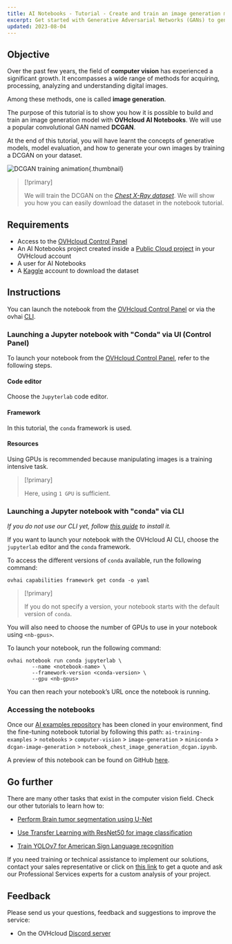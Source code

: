 ```yaml
---
title: AI Notebooks - Tutorial - Create and train an image generation model
excerpt: Get started with Generative Adversarial Networks (GANs) to generate synthetic images
updated: 2023-08-04
---
```


## Objective

Over the past few years, the field of **computer vision** has experienced a significant growth. It encompasses a wide range of methods for acquiring, processing, analyzing and understanding digital images. 

Among these methods, one is called **image generation**. 

The purpose of this tutorial is to show you how it is possible to build and train an image generation model with **OVHcloud AI Notebooks**. We will use a popular convolutional GAN named **DCGAN**.

At the end of this tutorial, you will have learnt the concepts of generative models, model evaluation, and how to generate your own images by training a DCGAN on your dataset.

![DCGAN training animation](dcgan_training_animation.gif){.thumbnail}

> [!primary]
>
> We will train the DCGAN on the *[Chest X-Ray dataset](https://www.kaggle.com/datasets/paultimothymooney/chest-xray-pneumonia)*. We will show you how you can easily download the dataset in the notebook tutorial.
>

## Requirements

- Access to the [OVHcloud Control Panel](https://ca.ovh.com/auth/?action=gotomanager&from=https://www.ovh.com/sg/&ovhSubsidiary=sg)
- An AI Notebooks project created inside a [Public Cloud project](https://www.ovhcloud.com/en-sg/public-cloud/) in your OVHcloud account
- A user for AI Notebooks
- A [Kaggle](https://www.kaggle.com/) account to download the dataset

## Instructions

You can launch the notebook from the [OVHcloud Control Panel](https://ca.ovh.com/auth/?action=gotomanager&from=https://www.ovh.com/sg/&ovhSubsidiary=sg) or via the ovhai [CLI](cli_11_howto_run_notebook_cli1.).

### Launching a Jupyter notebook with "Conda" via UI (Control Panel)

To launch your notebook from the [OVHcloud Control Panel](https://ca.ovh.com/auth/?action=gotomanager&from=https://www.ovh.com/sg/&ovhSubsidiary=sg), refer to the following steps.

#### Code editor

Choose the `Jupyterlab` code editor.

#### Framework

In this tutorial, the `conda` framework is used.

#### Resources

Using GPUs is recommended because manipulating images is a training intensive task.

> [!primary]
>
> Here, using `1 GPU` is sufficient.
>

### Launching a Jupyter notebook with "conda" via CLI

*If you do not use our CLI yet, follow [this guide](cli_10_howto_install_cli1.) to install it.*

If you want to launch your notebook with the OVHcloud AI CLI, choose the `jupyterlab` editor and the `conda` framework.

To access the different versions of `conda` available, run the following command:

```console
ovhai capabilities framework get conda -o yaml
```

> [!primary]
>
> If you do not specify a version, your notebook starts with the default version of `conda`.
>

You will also need to choose the number of GPUs to use in your notebook using `<nb-gpus>`.

To launch your notebook, run the following command: 

```console
ovhai notebook run conda jupyterlab \
		--name <notebook-name> \
		--framework-version <conda-version> \
		--gpu <nb-gpus>

```

You can then reach your notebook’s URL once the notebook is running.

### Accessing the notebooks

Once our [AI examples repository](https://github.com/ovh/ai-training-examples/) has been cloned in your environment, find the fine-tuning notebook tutorial by following this path: `ai-training-examples` > `notebooks` > `computer-vision` > `image-generation` > `miniconda` > `dcgan-image-generation` > `notebook_chest_image_generation_dcgan.ipynb`.

A preview of this notebook can be found on GitHub [here](https://github.com/ovh/ai-training-examples/blob/main/notebooks/computer-vision/image-generation/miniconda/dcgan-image-generation/notebook_chest_image_generation_dcgan.ipynb).

## Go further

There are many other tasks that exist in the computer vision field. Check our other tutorials to learn how to:

- [Perform Brain tumor segmentation using U-Net](notebook_tuto_12_image-segmentation-unet-tumors1.) 

- [Use Transfer Learning with ResNet50 for image classification](notebook_tuto_07_transfer_learning_resnet50_image_classification1.)

- [Train YOLOv7 for American Sign Language recognition](notebook_tuto_11_yolov71.)

If you need training or technical assistance to implement our solutions, contact your sales representative or click on [this link](https://www.ovhcloud.com/en-sg/professional-services/) to get a quote and ask our Professional Services experts for a custom analysis of your project.

## Feedback

Please send us your questions, feedback and suggestions to improve the service:

- On the OVHcloud [Discord server](https://discord.com/invite/vXVurFfwe9)

